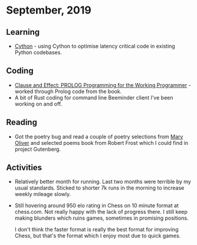 # September, 2019

## Learning

- [Cython](https://cython.readthedocs.io/en/latest/) - using Cython to optimise
  latency critical code in existing Python codebases.

## Coding

- [Clause and Effect: PROLOG Programming for the Working Programmer](https://www.goodreads.com/en/book/show/1242949) - 
  worked through Prolog code from the book.
- A bit of Rust coding for command line Beeminder client I've been working on
  and off.

## Reading

- Got the poetry bug and read a couple of poetry selections from [Mary Oliver](https://www.goodreads.com/author/show/23988.Mary_Oliver) 
  and selected poems book from Robert Frost which I could find in project Gutenberg.

## Activities

- Relatively better month for running. Last two months were terrible by my usual
  standards. Sticked to shorter 7k runs in the morning to increase weekly
  mileage slowly.
- Still hovering around 950 elo rating in Chess on 10 minute format at
  chess.com. Not really happy with the lack of progress there. I still keep
  making blunders which ruins games, sometimes in promising positions.
  
  I don't think the faster format is really the best format for improving Chess,
  but that's the format which I enjoy most due to quick games.
